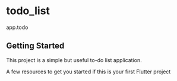 # todo_list

app.todo

## Getting Started

This project is a simple but useful to-do list application.

A few resources to get you started if this is your first Flutter project
